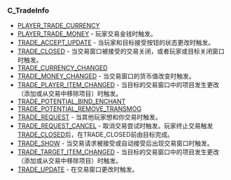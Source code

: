 ### C\_TradeInfo

* [PLAYER\_TRADE\_CURRENCY](https://wow.gamepedia.com/PLAYER_TRADE_CURRENCY)
* [PLAYER\_TRADE\_MONEY](https://wow.gamepedia.com/PLAYER_TRADE_MONEY) - 玩家交易金钱时触发。
* [TRADE\_ACCEPT\_UPDATE](https://wow.gamepedia.com/TRADE_ACCEPT_UPDATE) - 当玩家和目标接受按钮的状态更改时触发。
* [TRADE\_CLOSED](https://wow.gamepedia.com/TRADE_CLOSED) - 当交易窗口被接受的交易关闭，或者玩家或目标关闭窗口时触发。
* [TRADE\_CURRENCY\_CHANGED](https://wow.gamepedia.com/TRADE_CURRENCY_CHANGED)
* [TRADE\_MONEY\_CHANGED](https://wow.gamepedia.com/TRADE_MONEY_CHANGED) - 当交易窗口的货币值改变时触发。
* [TRADE\_PLAYER\_ITEM\_CHANGED](https://wow.gamepedia.com/TRADE_PLAYER_ITEM_CHANGED) -  当目标的交易窗口中的项目发生更改（添加或从交易中移除项目）时触发。
* [TRADE\_POTENTIAL\_BIND\_ENCHANT](https://wow.gamepedia.com/TRADE_POTENTIAL_BIND_ENCHANT)
* [TRADE\_POTENTIAL\_REMOVE\_TRANSMOG](https://wow.gamepedia.com/TRADE_POTENTIAL_REMOVE_TRANSMOG)
* [TRADE\_REQUEST](https://wow.gamepedia.com/TRADE_REQUEST) - 当其他玩家想和你交易时触发。
* [TRADE\_REQUEST\_CANCEL](https://wow.gamepedia.com/TRADE_REQUEST_CANCEL) - 取消交易尝试时触发。玩家终止交易触发[TRADE\_CLOSED](https://wow.gamepedia.com/TRADE_CLOSED)后，在TRADE\_CLOSED前由目标完成。
* [TRADE\_SHOW](https://wow.gamepedia.com/TRADE_SHOW) - 当交易请求被接受或自动接受后出现交易窗口时触发。
* [TRADE\_TARGET\_ITEM\_CHANGED](https://wow.gamepedia.com/TRADE_TARGET_ITEM_CHANGED) - 当目标的交易窗口中的项目发生更改（添加或从交易中移除项目）时触发。
* [TRADE\_UPDATE](https://wow.gamepedia.com/TRADE_UPDATE) - 在交易窗口更改时触发。



